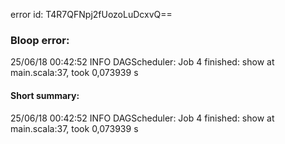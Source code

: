 error id: T4R7QFNpj2fUozoLuDcxvQ==
### Bloop error:

25/06/18 00:42:52 INFO DAGScheduler: Job 4 finished: show at main.scala:37, took 0,073939 s
#### Short summary: 

25/06/18 00:42:52 INFO DAGScheduler: Job 4 finished: show at main.scala:37, took 0,073939 s